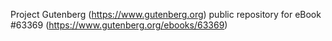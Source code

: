 Project Gutenberg (https://www.gutenberg.org) public repository for eBook #63369 (https://www.gutenberg.org/ebooks/63369)
